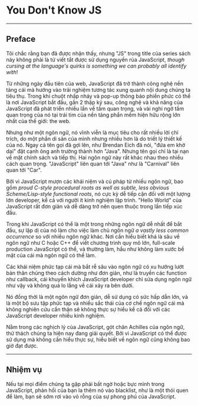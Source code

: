 # You Don't Know JS

---

## Preface

Tôi chắc rằng bạn đã được nhận thấy, nhưng "JS" trong title của series sách này không phải là từ viết tắt được sử dụng nguyền rủa JavaScript, _though cursing at the language's quirks is something we can probably all identify with_!

Từ những ngày đầu tiên của web, JavaScript đã trở thành công nghệ nền tảng cái mà hướng vào trải nghiệm tương tác xung quanh nội dung chúng ta tiêu thụ. Trong khi chuột nhấp nháy và pop-up thông báo phiền phức có thể là nơi JavaScript bắt đầu, gần 2 thập kỷ sau, công nghệ và khả năng của JavaScript đã phát triển nhiều lần về tầm quan trọng, và vài nghi ngờ tầm quan trọng của nó tại trái tim của nền tảng phẩn mềm hiện hữu rộng lớn nhất của thế giới: the web.

Nhưng như một ngôn ngữ, nó vĩnh viễn là mục tiêu cho rất nhiều lời chỉ trích, do một phần di sản của mình nhưng nhiều hơn là do triết lý thiết kế của nó. Ngay cả tên gọi đã gợi lên, như Brendan Eich đã nói, "đứa em khờ dại" đặt cạnh ông anh trường thành hơn "Java". Nhưng tên gọi chỉ là tại nạn về mặt chính sách và tiếp thị. Hai ngôn ngữ này rất khác nhau theo nhiều cách quan trọng. "JavaScript" liên quan tới "Java" như là "Carnival" liên quan tới "Car".

Bởi vì JavaScript mượn các khái niệm và cú pháp từ nhiều ngôn ngữ, bao gồm _proud C-style procedural roots as well as subtle, less obvious Scheme/Lisp-style functional roots_, nó cực kỳ dễ tiếp cận đối với một lượng lớn developer, kể cả với người ít kinh nghiệm lập trình. "Hello World" của JavaScript rất đơn giản và dễ dàng trở nên quen thuộc trong lần tiếp xúc đầu.

Trong khi JavaScript có thể là một trong những ngôn ngữ dễ nhất để bắt đầu, sự lập dị của nó làm cho việc làm chủ ngôn ngữ _a vastly less common occurrence_ so với nhiều ngôn ngữ khác. Nơi cần hiểu biết khá là sâu về ngôn ngữ như C hoặc C++ để viết chương trình quy mô lớn, full-scale production JavaScript có thể, và thường làm, hầu như không làm xước bề mặt của cái mà ngôn ngữ có thể làm.

Các khái niệm phức tạp cái mà bắt rễ sâu vào ngôn ngữ có xu hướng lướt bản thân chúng theo cách dường như đơn giản, như là truyền các function như callback, cái khuyến khích JavaScript developer chỉ sửa dụng ngôn ngữ như vậy và không quá lo lắng về cái xảy ra bên dưới.

Nó đồng thời là một ngôn ngữ đơn giản, dễ sử dụng có sức hấp dẫn lớn, và là một bộ sưu tập phức tạp và nhiều sắc thái của cơ chế ngôn ngữ cái mà không nghiên cứu cẩn thận sẽ không thực sự hiểu kể cả đối với các JavaScript developer nhiều kinh nghiệm.

Nằm trong các nghịch lý của JavaScript, gót chân Achilles của ngôn ngữ, thử thách chúng ta hiện nay đang giải quyết. Bởi vì JavaScript có thể được sử dụng mà không cần hiểu thực sự, hiểu biết về ngôn ngữ cũng không bao giờ đạt được.

---

## Nhiệm vụ

Nếu tại mọi điểm chúng ta gặp phải bất ngờ hoặc bực mình trong JavaScript, phản hồi của bạn la thêm nó vào blacklist, như là một thói quen để làm, bạn sẽ sớm rơi vào vỏ rỗng của sự phong phú của JavaScript.
